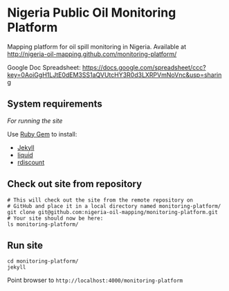 # Nigeria Public Oil Monitoring Platform

Mapping platform for oil spill monitoring in Nigeria. Available at <http://nigeria-oil-mapping.github.com/monitoring-platform/>

Google Doc Spreadsheet: 
<https://docs.google.com/spreadsheet/ccc?key=0AoiGgH1LJtE0dEM3SS1aQVUtcHY3R0d3LXRPVmNoVnc&usp=sharing>

## System requirements

*For running the site*

Use [Ruby Gem](http://rubygems.org/) to install:

- [Jekyll](http://jekyllrb.com/)
- [liquid](http://liquidmarkup.org/)
- [rdiscount](https://github.com/rtomayko/rdiscount/)

## Check out site from repository

    # This will check out the site from the remote repository on
    # GitHub and place it in a local directory named monitoring-platform/
    git clone git@github.com:nigeria-oil-mapping/monitoring-platform.git
    # Your site should now be here:
    ls monitoring-platform/

## Run site

    cd monitoring-platform/
    jekyll

Point browser to `http://localhost:4000/monitoring-platform`
